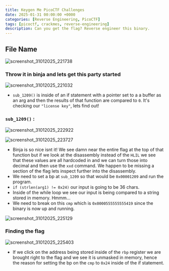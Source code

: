 ```yaml
---
title: Keygen Me PicoCTF Challenges
date: 2025-01-31 00:00:00 +0000
categories: [Reverse Engineering, PicoCTF]
tags: [picoctf, crackmes, reverse-engineering]
description: Can you get the flag? Reverse engineer this binary.
---
```


## File Name
![screenshot_31012025_221738](https://github.com/user-attachments/assets/d8acc2bd-9385-4c53-9761-38a9a9b57822)

### Throw it in binja and lets get this party started
![screenshot_31012025_221032](https://github.com/user-attachments/assets/c1eecb12-4499-4953-98cc-4a938c02ac07)

* `sub_1209()` is inside of an if statement with a pointer set to a a buffer as an arg and then the results of that function are compared to `0`. It's checking our `"license key"`, lets find out!

### `sub_1209()` :
![screenshot_31012025_222922](https://github.com/user-attachments/assets/ea7323bb-da83-49de-89d6-193c6e49cfd3)

![screenshot_31012025_223727](https://github.com/user-attachments/assets/bd7f51be-79c2-4d1e-82b7-529a5104a44c)

* Binja is so nice isnt it! We see damn near the entire flag at the top of that function but if we look at the disassembly instead of the `HLIL` we see that these values are all hardcoded in and we can turn those into decimal and then use the `xxd` command. We happen to be missing a section of the flag lets inspect further into the disassembly.
* We need to set a bp at `sub_1209` so that would be `0x00001209` and run the program.
* `if (strlen(arg1) != 0x24)` our input is going to be 36 chars.
* Inside of the while loop we see our input is being compared to a string stored in memory. Hmmm...
* We need to break on this `cmp` which is `0x0000555555555419` since the binary is now up and running.

![screenshot_31012025_225129](https://github.com/user-attachments/assets/375f4c08-5f15-4434-b4a8-5f59d9820760)

### Finding the flag 
![screenshot_31012025_225403](https://github.com/user-attachments/assets/7c75f1e6-cb37-449a-8517-7f9d3a282365)

* If we click on the address being stored inside of the `rbp` register we are brought right to the flag and we see it is unmasked in memory, hence the reason for setting the bp on the `cmp` to `0x24` inside of the if statement.
